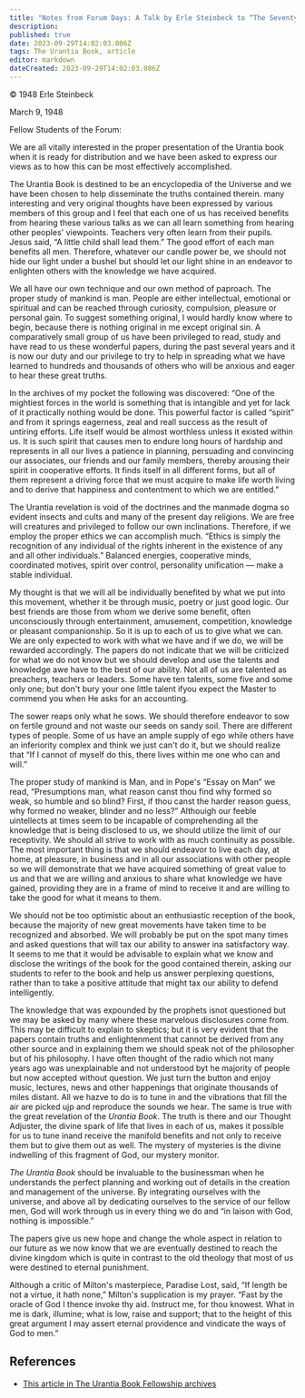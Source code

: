 ```yaml
---
title: "Notes from Forum Days: A Talk by Erle Steinbeck to “The Seventy”"
description: 
published: true
date: 2023-09-29T14:02:03.086Z
tags: The Urantia Book, article
editor: markdown
dateCreated: 2023-09-29T14:02:03.086Z
---
```


<p class="v-card v-sheet theme--light grey lighten-3 px-2">© 1948 Erle Steinbeck</p>

March 9, 1948

Fellow Students of the Forum:

We are all vitally interested in the proper presentation of the Urantia book when it is ready for distribution and we have been asked to express our views as to how this can be most effectively accomplished.

The Urantia Book is destined to be an encyclopedia of the Universe and we have been chosen to help disseminate the truths contained therein. many interesting and very original thoughts have been expressed by various members of this group and I feel that each one of us has received benefits from hearing these various talks as we can all learn something from hearing other peoples' viewpoints. Teachers very often learn from their pupils. Jesus said, “A little child shall lead them.” The good effort of each man benefits all men. Therefore, whatever our candle power be, we should not hide our light under a bushel but should let our light shine in an endeavor to enlighten others with the knowledge we have acquired.

We all have our own technique and our own method of paproach. The proper study of mankind is man. People are either intellectual, emotional or spiritual and can be reached through curiosity, compulsion, pleasure or personal gain. To suggest something original, I would hardly know where to begin, because there is nothing original in me except original sin. A comparatively small group of us have been privileged to read, study and have read to us these wonderful papers, during the past several years and it is now our duty and our privilege to try to help in spreading what we have learned to hundreds and thousands of others who will be anxious and eager to hear these great truths.

In the archives of my pocket the following was discovered: “One of the mightiest forces in the world is something that is intangible and yet for lack of it practically nothing would be done. This powerful factor is called “spirit” and from it springs eagerness, zeal and reall success as the result of untiring efforts. Life itself would be almost worthless unless it existed within us. It is such spirit that causes men to endure long hours of hardship and represents in all our lives a patience in planning, persuading and convincing our associates, our friends and our family members, thereby arousing their spirit in cooperative efforts. It finds itself in all different forms, but all of them represent a driving force that we must acquire to make life worth living and to derive that happiness and contentment to which we are entitled.”

The Urantia revelation is void of the doctrines and the manmade dogma so evident insects and cults and many of the present day religions. We are free will creatures and privileged to follow our own inclinations. Therefore, if we employ the proper ethics we can accomplish much. “Ethics is simply the recognition of any individual of the rights inherent in the existence of any and all other individuals.” Balanced energies, cooperative minds, coordinated motives, spirit over control, personality unification — make a stable individual.

My thought is that we will all be individually benefited by what we put into this movement, whether it be through music, poetry or just good logic. Our best friends are those from whom we derive some benefit, often unconsciously through entertainment, amusement, competition, knowledge or pleasant companionship. So it is up to each of us to give what we can. We are only expected to work with what we have and if we do, we will be rewarded accordingly. The papers do not indicate that we will be criticized for what we do not know but we should develop and use the talents and knowledge awe have to the best of our ability. Not all of us are talented as preachers, teachers or leaders. Some have ten talents, some five and some only one; but don't bury your one little talent ifyou expect the Master to commend you when He asks for an accounting.

The sower reaps only what he sows. We should therefore endeavor to sow on fertile ground and not waste our seeds on sandy soil. There are different types of people. Some of us have an ample supply of ego while others have an inferiority complex and think we just can't do it, but we should realize that “If I cannot of myself do this, there lives within me one who can and will.”

The proper study of mankind is Man, and in Pope's “Essay on Man” we read, “Presumptions man, what reason canst thou find why formed so weak, so humble and so blind? First, if thou canst the harder reason guess, why formed no weaker, blinder and no less?” Althouigh our feeble uintellects at times seem to be incapable of comprehending all the knowledge that is being disclosed to us, we should utilize the limit of our receptivity. We should all strive to work with as much continuity as possible. The most important thing is that we should endeavor to live each day, at home, at pleasure, in business and in all our associations with other people so we will demonstrate that we have acquired something of great value to us and that we are willing and anxious to share what knowledge we have gained, providing they are in a frame of mind to receive it and are willing to take the good for what it means to them.

We should not be too optimistic about an enthusiastic reception of the book, because the majority of new great movements have taken time to be recognized and absorbed. We will probably be put on the spot many times and asked questions that will tax our ability to answer ina satisfactory way. It seems to me that it would be advisable to explain what we know and disclose the writings of the book for the good contained therein, asking our students to refer to the book and help us answer perplexing questions, rather than to take a positive attitude that might tax our ability to defend intelligently.

The knowledge that was expounded by the prophets isnot questioned but we may be asked by many where these marvelous disclosures come from. This may be difficult to explain to skeptics; but it is very evident that the papers contain truths and enlightenment that cannot be derived from any other source and in explaining them we should speak not of the philosopher but of his philosophy. I have often thought of the radio which not many years ago was unexplainable and not understood byt he majority of people but now accepted without question. We just turn the button and enjoy music, lectures, news and other happenings that originate thousands of miles distant. All we hazve to do is to tune in and the vibrations that fill the air are picked ujp and reproduce the sounds we hear. The same is true with the great revelation of the _Urantia Book_. The truth is there and our Thought Adjuster, the divine spark of life that lives in each of us, makes it possible for us to tune inand receive the manifold benefits and not only to receive them but to give them out as well. The mystery of mysteries is the divine indwelling of this fragment of God, our mystery monitor.

_The Urantia Book_ should be invaluable to the businessman when he understands the perfect planning and working out of details in the creation and management of the universe. By integrating ourselves with the universe, and above all by dedicating ourselves to the service of our fellow men, God will work through us in every thing we do and “in laison with God, nothing is impossible.”

The papers give us new hope and change the whole aspect in relation to our future as we now know that we are eventually destined to reach the divine kingdom which is quite in contrast to the old theology that most of us were destined to eternal punishment.

Although a critic of Milton's masterpiece, Paradise Lost, said, “If length be not a virtue, it hath none,” Milton's supplication is my prayer. “Fast by the oracle of God I thence invoke thy aid. Instruct me, for thou knowest. What in me is dark, illumine; what is low, raise and support; that to the height of this great argument I may assert eternal providence and vindicate the ways of God to men.”

## References

* [This article in The Urantia Book Fellowship archives](https://archive.urantiabook.org/archive/history/steinbeck_talk_030948.htm)